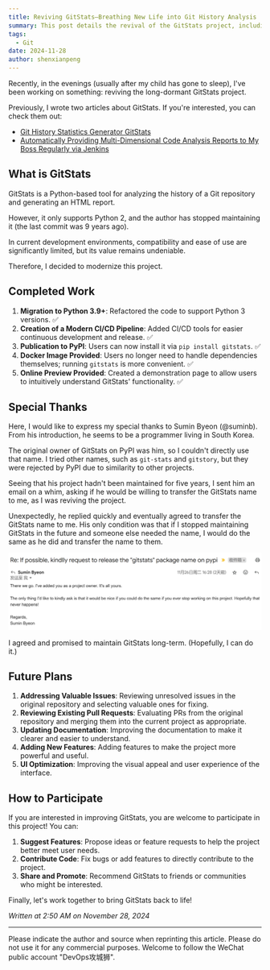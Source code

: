 ```yaml
---
title: Reviving GitStats—Breathing New Life into Git History Analysis
summary: This post details the revival of the GitStats project, including its migration to Python 3, the creation of a modern CI/CD pipeline, publication to PyPI and Docker, and future improvement plans.
tags:
  - Git
date: 2024-11-28
author: shenxianpeng
---
```


Recently, in the evenings (usually after my child has gone to sleep), I've been working on something: reviving the long-dormant GitStats project.

Previously, I wrote two articles about GitStats.  If you're interested, you can check them out:

* [Git History Statistics Generator GitStats](https://shenxianpeng.github.io/2019/12/git-stats/)
* [Automatically Providing Multi-Dimensional Code Analysis Reports to My Boss Regularly via Jenkins](https://shenxianpeng.github.io/2020/01/git-stats-jenkins/)


## What is GitStats

GitStats is a Python-based tool for analyzing the history of a Git repository and generating an HTML report.

However, it only supports Python 2, and the author has stopped maintaining it (the last commit was 9 years ago).

In current development environments, compatibility and ease of use are significantly limited, but its value remains undeniable.

Therefore, I decided to modernize this project.

## Completed Work

1. **Migration to Python 3.9+**: Refactored the code to support Python 3 versions. ✅
2. **Creation of a Modern CI/CD Pipeline**: Added CI/CD tools for easier continuous development and release. ✅
3. **Publication to PyPI**: Users can now install it via `pip install gitstats`. ✅
4. **Docker Image Provided**: Users no longer need to handle dependencies themselves; running `gitstats` is more convenient. ✅
5. **Online Preview Provided**: Created a demonstration page to allow users to intuitively understand GitStats' functionality. ✅

## Special Thanks

Here, I would like to express my special thanks to Sumin Byeon (@suminb). From his introduction, he seems to be a programmer living in South Korea.

The original owner of GitStats on PyPI was him, so I couldn't directly use that name. I tried other names, such as `git-stats` and `gitstory`, but they were rejected by PyPI due to similarity to other projects.

Seeing that his project hadn't been maintained for five years, I sent him an email on a whim, asking if he would be willing to transfer the GitStats name to me, as I was reviving the project.

Unexpectedly, he replied quickly and eventually agreed to transfer the GitStats name to me. His only condition was that if I stopped maintaining GitStats in the future and someone else needed the name, I would do the same as he did and transfer the name to them.

![THANK YOU](thank-you.png)

I agreed and promised to maintain GitStats long-term. (Hopefully, I can do it.)

## Future Plans

1. **Addressing Valuable Issues**: Reviewing unresolved issues in the original repository and selecting valuable ones for fixing.
2. **Reviewing Existing Pull Requests**: Evaluating PRs from the original repository and merging them into the current project as appropriate.
3. **Updating Documentation**: Improving the documentation to make it clearer and easier to understand.
4. **Adding New Features**: Adding features to make the project more powerful and useful.
5. **UI Optimization**: Improving the visual appeal and user experience of the interface.

## How to Participate

If you are interested in improving GitStats, you are welcome to participate in this project! You can:

1. **Suggest Features**:  Propose ideas or feature requests to help the project better meet user needs.
2. **Contribute Code**: Fix bugs or add features to directly contribute to the project.
3. **Share and Promote**: Recommend GitStats to friends or communities who might be interested.

Finally, let's work together to bring GitStats back to life!


_Written at 2:50 AM on November 28, 2024_

---

Please indicate the author and source when reprinting this article. Please do not use it for any commercial purposes.  Welcome to follow the WeChat public account "DevOps攻城狮".